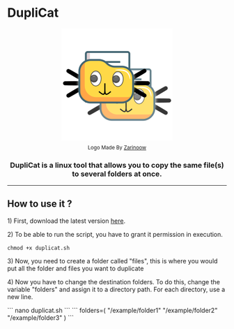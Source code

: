 # DupliCat

<p align="center">
  <a href="https://github.com/Zarinoow/DupliCat">
    <img src="favicon.png" alt="DupliCat Logo" height="256">
  </a>
  <br/>
  <sub>Logo Made By <a href="https://github.com/Zarinoow">Zarinoow</a></sub>
</p>

<h3 align="center">DupliCat is a linux tool that allows you to copy the same file(s) to several folders at once.</h3>
<hr/>

## How to use it ?

<p>1) First, download the latest version <a href="https://github.com/Zarinoow/DupliCat/releases/latest/">here</a>.</p>
<p>2) To be able to run the script, you have to grant it permission in execution.</p>

```
chmod +x duplicat.sh
```
<p>3) Now, you need to create a folder called "files", this is where you would put all the folder and files you want to duplicate</p>

<p>4) Now you have to change the destination folders. To do this, change the variable "folders" and assign it to a directory path. For each directory, use a new line.</p>
```
nano duplicat.sh
```
```
folders=(
"/example/folder1"
"/example/folder2"
"/example/folder3"
)
```
